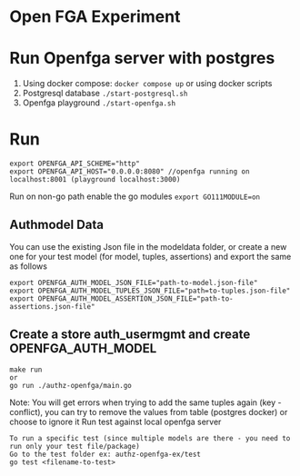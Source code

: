 # Open FGA Experiment 

# Run Openfga server with postgres
1) Using docker compose: `docker compose up`
or using docker scripts
2) Postgresql database `./start-postgresql.sh`
2) Openfga playground `./start-openfga.sh`

# Run
```
export OPENFGA_API_SCHEME="http" 
export OPENFGA_API_HOST="0.0.0.0:8080" //openfga running on localhost:8001 (playground localhost:3000)
```

Run on non-go path enable the go modules
`export GO111MODULE=on`

## Authmodel Data

You can use the existing Json file in the modeldata folder, or create a new one for your test model (for model, tuples, assertions)
and export the same as follows
```
export OPENFGA_AUTH_MODEL_JSON_FILE="path-to-model.json-file"
export OPENFGA_AUTH_MODEL_TUPLES_JSON_FILE="path=to-tuples.json-file"
export OPENFGA_AUTH_MODEL_ASSERTION_JSON_FILE="path-to-assertions.json-file"
```
## Create a store auth_usermgmt and create OPENFGA_AUTH_MODEL
```
make run 
or
go run ./authz-openfga/main.go
```
Note: 
You will get errors when trying to add the same tuples again  (key - conflict), you can try to remove the values from table (postgres docker) or choose to ignore it
Run test against local openfga server
```
To run a specific test (since multiple models are there - you need to run only your test file/package)
Go to the test folder ex: authz-openfga-ex/test
go test <filename-to-test>
```